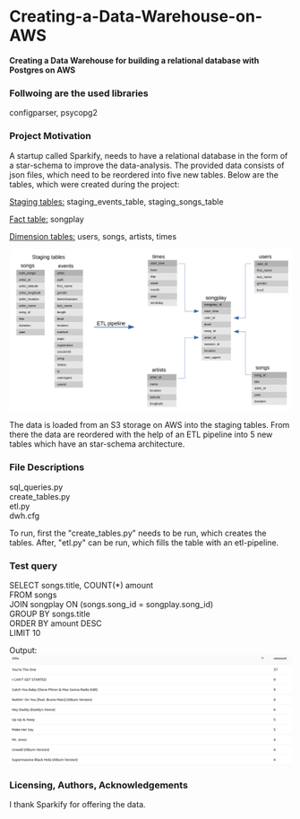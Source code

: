 # Creating-a-Data-Warehouse-on-AWS
**Creating a Data Warehouse for building a relational database with Postgres on AWS**
 
### Follwoing are the used libraries
configparser, psycopg2

### Project Motivation
A startup called Sparkify, needs to have a relational database in the form of a star-schema to improve the data-analysis. The provided data consists of json files, which need to be reordered into five new tables.
Below are the tables, which were created during the project: 

<ins>Staging tables:</ins> staging_events_table, staging_songs_table

<ins>Fact table:</ins> songplay

<ins>Dimension tables:</ins> users, songs, artists, times

![alt text](https://github.com/riconaef/Creating-a-Data-Warehouse-on-AWS/blob/main/star-schema.png)

The data is loaded from an S3 storage on AWS into the staging tables. From there the data are reordered with the help of an ETL pipeline into 5 new tables which have an star-schema architecture. 

### File Descriptions
sql_queries.py<br />
create_tables.py<br />
etl.py<br />
dwh.cfg<br />

To run, first the "create_tables.py" needs to be run, which creates the tables. After, "etl.py" can be run, which fills the table with an etl-pipeline. 

### Test query
SELECT songs.title, COUNT(*) amount<br />
FROM songs<br />
JOIN songplay ON (songs.song_id = songplay.song_id)<br />
GROUP BY songs.title<br />
ORDER BY amount DESC<br />
LIMIT 10<br />
 
Output:<br />
![alt text](https://github.com/riconaef/Creating-a-Data-Warehouse-on-AWS/blob/main/query1.png)

### Licensing, Authors, Acknowledgements
I thank Sparkify for offering the data.
